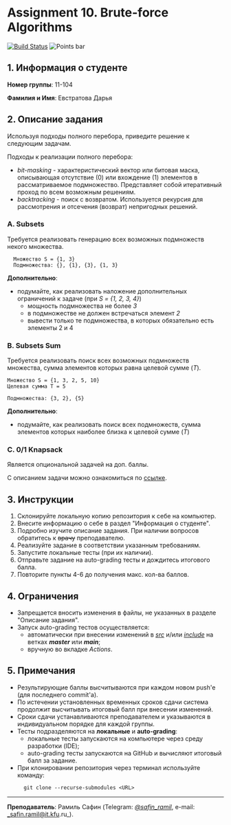 # Assignment 10. Brute-force Algorithms

[![Build Status](../../actions/workflows/classroom.yml/badge.svg)](../../actions/workflows/classroom.yml)
![Points bar](../../blob/badges/.github/badges/points-bar.svg)

## 1. Информация о студенте

**Номер группы**: 11-104

**Фамилия и Имя**: Евстратова Дарья

## 2. Описание задания

Используя подходы полного перебора, приведите решение к следующим задачам.

Подходы к реализации полного перебора:

- _bit-masking_ - характеристический вектор или битовая маска, описывающая отсутствие (0) или вхождение (1) элементов в
  рассматриваемое подмножество. Представляет собой итеративный проход по всем возможным решениям.
- _backtracking_ - поиск с возвратом. Используется рекурсия для рассмотрения и отсечения (возврат) непригодных решений.

### A. Subsets

Требуется реализовать генерацию всех возможных подмножеств некого множества.

```text
  Множество S = {1, 3}
  Подмножества: {}, {1}, {3}, {1, 3}
```

**Дополнительно**:

- подумайте, как реализовать наложение дополнительных ограничений к задаче (при _S = {1, 2, 3, 4}_)
  - мощность подмножества не более _3_
  - в подмножестве не должен встречаться элемент _2_
  - вывести только те подмножества, в которых обязательно есть элементы 2 и 4

### B. Subsets Sum

Требуется реализовать поиск всех возможных подмножеств множества, сумма элементов которых равна 
целевой сумме (_T_).

```text
Множество S = {1, 3, 2, 5, 10}
Целевая сумма T = 5

Подмножества: {3, 2}, {5}
```

**Дополнительно**:
- подумайте, как реализовать поиск всех подмножеств, сумма элементов которых наиболее близка к целевой сумме (_T_)

### C. 0/1 Knapsack

Является опциональной задачей на доп. баллы.

С описанием задачи можно ознакомиться по [ссылке](https://ru.wikipedia.org/wiki/%D0%97%D0%B0%D0%B4%D0%B0%D1%87%D0%B0_%D0%BE_%D1%80%D1%8E%D0%BA%D0%B7%D0%B0%D0%BA%D0%B5).

## 3. Инструкции

1. Склонируйте локальную копию репозитория к себе на компьютер.
2. Внесите информацию о себе в раздел "Информация о студенте".
3. Подробно изучите описание задания. При наличии вопросов обратитесь к <strike>врачу</strike> преподавателю.
4. Реализуйте задание в соответствии указанным требованиям.
5. Запустите локальные тесты (при их наличии).
6. Отправьте задание на auto-grading тесты и дождитесь итогового балла.
7. Повторите пункты 4-6 до получения макс. кол-ва баллов.

## 4. Ограничения

- Запрещается вносить изменения в файлы, не указанных в разделе "Описание задания".
- Запуск auto-grading тестов осуществляется:
    - автоматически при внесении изменений в [_src_](src) и/или [_include_](include)
      на ветках _**master**_ или _**main**_;
    - вручную во вкладке _Actions_.

## 5. Примечания

- Результирующие баллы высчитываются при каждом новом push'е (для последнего commit'а).
- По истечении установленных временных сроков сдачи система продолжит высчитывать итоговый балл при внесении изменений.
- Сроки сдачи устанавливаются преподавателем и указываются в индивидуальном порядке для каждой группы.
- Тесты подразделяются на **локальные** и **auto-grading**:
    - локальные тесты запускаются на компьютере через среду разработки (IDE);
    - auto-grading тесты запускаются на GitHub и вычисляют итоговый балл за задание.
- При клонировании репозитория через терминал используйте команду:
  ```shell
    git clone --recurse-submodules <URL>
  ```

---

**Преподаватель**: Рамиль Сафин (Telegram: [_@safin_ramil_](https://t.me/safin_ramil), e-mail: _safin.ramil@it.kfu.ru_).
